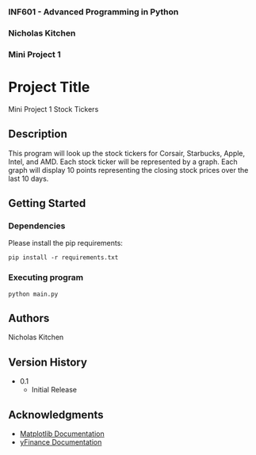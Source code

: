 ### INF601 - Advanced Programming in Python
### Nicholas Kitchen
### Mini Project 1
 
 
# Project Title
 
Mini Project 1 Stock Tickers
 
## Description
 
This program will look up the stock tickers for Corsair, Starbucks, Apple, Intel, and AMD. Each stock ticker will be represented by a graph. Each graph will display 10 points representing the closing stock prices over the last 10 days.
 
## Getting Started
 
### Dependencies

Please install the pip requirements:
```
pip install -r requirements.txt
```
 
### Executing program
 
```
python main.py
```

## Authors
 
Nicholas Kitchen
 
## Version History

* 0.1
    * Initial Release
 
## Acknowledgments

* [Matplotlib Documentation](https://matplotlib.org/stable/api/index)
* [yFinance Documentation](https://ranaroussi.github.io/yfinance)